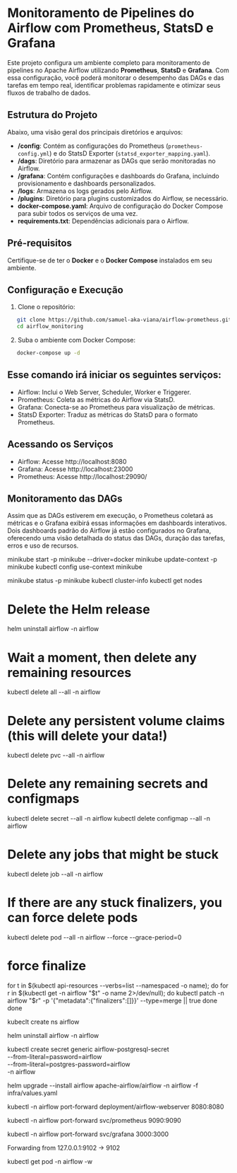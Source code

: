 # Monitoramento de Pipelines do Airflow com Prometheus, StatsD e Grafana

Este projeto configura um ambiente completo para monitoramento de pipelines no Apache Airflow utilizando **Prometheus**, **StatsD** e **Grafana**. Com essa configuração, você poderá monitorar o desempenho das DAGs e das tarefas em tempo real, identificar problemas rapidamente e otimizar seus fluxos de trabalho de dados.

## Estrutura do Projeto

Abaixo, uma visão geral dos principais diretórios e arquivos:

- **/config**: Contém as configurações do Prometheus (`prometheus-config.yml`) e do StatsD Exporter (`statsd_exporter_mapping.yaml`).
- **/dags**: Diretório para armazenar as DAGs que serão monitoradas no Airflow.
- **/grafana**: Contém configurações e dashboards do Grafana, incluindo provisionamento e dashboards personalizados.
- **/logs**: Armazena os logs gerados pelo Airflow.
- **/plugins**: Diretório para plugins customizados do Airflow, se necessário.
- **docker-compose.yaml**: Arquivo de configuração do Docker Compose para subir todos os serviços de uma vez.
- **requirements.txt**: Dependências adicionais para o Airflow.

## Pré-requisitos

Certifique-se de ter o **Docker** e o **Docker Compose** instalados em seu ambiente.

## Configuração e Execução

1. Clone o repositório:
```bash
   git clone https://github.com/samuel-aka-viana/airflow-prometheus.git
   cd airflow_monitoring
```
2. Suba o ambiente com Docker Compose:
```bash
   docker-compose up -d
```

## Esse comando irá iniciar os seguintes serviços:

* Airflow: Inclui o Web Server, Scheduler, Worker e Triggerer.
* Prometheus: Coleta as métricas do Airflow via StatsD.
* Grafana: Conecta-se ao Prometheus para visualização de métricas.
* StatsD Exporter: Traduz as métricas do StatsD para o formato Prometheus.

## Acessando os Serviços

* Airflow: Acesse http://localhost:8080
* Grafana: Acesse http://localhost:23000 
* Prometheus: Acesse http://localhost:29090/
## Monitoramento das DAGs

Assim que as DAGs estiverem em execução, o Prometheus coletará as métricas e o Grafana exibirá essas informações em dashboards interativos. Dois dashboards padrão do Airflow já estão configurados no Grafana, oferecendo uma visão detalhada do status das DAGs, duração das tarefas, erros e uso de recursos.


minikube start -p minikube --driver=docker
minikube update-context -p minikube
kubectl config use-context minikube

minikube status -p minikube
kubectl cluster-info
kubectl get nodes


# Delete the Helm release
helm uninstall airflow -n airflow

# Wait a moment, then delete any remaining resources
kubectl delete all --all -n airflow

# Delete any persistent volume claims (this will delete your data!)
kubectl delete pvc --all -n airflow

# Delete any remaining secrets and configmaps
kubectl delete secret --all -n airflow
kubectl delete configmap --all -n airflow

# Delete any jobs that might be stuck
kubectl delete job --all -n airflow

# If there are any stuck finalizers, you can force delete pods
kubectl delete pod --all -n airflow --force --grace-period=0


# force finalize
for t in $(kubectl api-resources --verbs=list --namespaced -o name); do
  for r in $(kubectl get -n airflow "$t" -o name 2>/dev/null); do
    kubectl patch -n airflow "$r" -p '{"metadata":{"finalizers":[]}}' --type=merge || true
  done
done


kubeclt create ns airflow


helm uninstall airflow -n airflow

kubectl create secret generic airflow-postgresql-secret \
  --from-literal=password=airflow \
  --from-literal=postgres-password=airflow \
  -n airflow


helm upgrade --install airflow apache-airflow/airflow -n airflow -f infra/values.yaml

kubectl -n airflow port-forward deployment/airflow-webserver 8080:8080

 kubectl -n airflow port-forward svc/prometheus 9090:9090
 
 kubectl -n airflow port-forward svc/grafana 3000:3000
 
 Forwarding from 127.0.0.1:9102 -> 9102
 
 kubectl get pod -n airflow -w